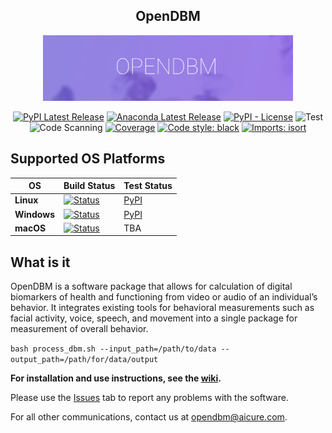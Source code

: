 <h2 align="center">
OpenDBM
</h2>

<div align="center">
  <img width="400" alt="GitHub Actions for deploying to GitHub Pages with Static Site Generators" src="./images/odbm.png">

[![PyPI Latest Release](https://img.shields.io/pypi/v/odbm?style=plastic)](https://pypi.org/project/odbm/)
[![Anaconda Latest Release](https://img.shields.io/badge/Anaconda.org-1.4.3-blue.svg?style=plastic)](https://anaconda.org/r/r-odbc)
[![PyPI - License](https://img.shields.io/pypi/l/odbm?style=plastic)](https://github.com/AiCure/open_dbm/blob/master/license.txt)
![Test](https://github.com/peaceiris/actions-gh-pages/workflows/Test/badge.svg?branch=main&event=push)
![Code Scanning](https://github.com/peaceiris/actions-gh-pages/workflows/Code%20Scanning/badge.svg?event=push)
[![Coverage](https://codecov.io/github/pandas-dev/pandas/coverage.svg?branch=main)](https://codecov.io/gh/pandas-dev/pandas)
[![Code style: black](https://img.shields.io/badge/code%20style-black-000000.svg)](https://github.com/psf/black)
[![Imports: isort](https://img.shields.io/badge/%20imports-isort-%231674b1?style=flat&labelColor=ef8336)](https://pycqa.github.io/isort/)
</div>

## Supported OS Platforms

OS                    | Build Status                                                                                                                                                                           | Test Status
----------------------------- | -------------------------------------------------------------------------------------------------------------------------------------------------------------------------------- | ---------
**Linux**                 | [![Status](https://storage.googleapis.com/tensorflow-kokoro-build-badges/ubuntu-cc.svg)](https://storage.googleapis.com/tensorflow-kokoro-build-badges/ubuntu-cc.html)           | [PyPI](https://pypi.org/project/tf-nightly/)
**Windows**                 | [![Status](https://storage.googleapis.com/tensorflow-kokoro-build-badges/ubuntu-gpu-py3.svg)](https://storage.googleapis.com/tensorflow-kokoro-build-badges/ubuntu-gpu-py3.html) | [PyPI](https://pypi.org/project/tf-nightly-gpu/)
**macOS**                 | [![Status](https://storage.googleapis.com/tensorflow-kokoro-build-badges/ubuntu-xla.svg)](https://storage.googleapis.com/tensorflow-kokoro-build-badges/ubuntu-xla.html)         | TBA


## What is it
OpenDBM is a software package that allows for calculation of digital 
biomarkers of health and functioning from video or audio of an individual’s 
behavior. It integrates existing tools for behavioral measurements such as
facial activity, voice, speech, and movement into a single package for measurement 
of overall behavior.

``` bash process_dbm.sh --input_path=/path/to/data --output_path=/path/for/data/output ```

**For installation and use instructions, see the [wiki](https://github.com/AiCure/open_dbm/wiki).**

Please use the [Issues](https://github.com/AiCure/open_dbm/issues) tab to report any problems with the software.

For all other communications, contact us at opendbm@aicure.com.
